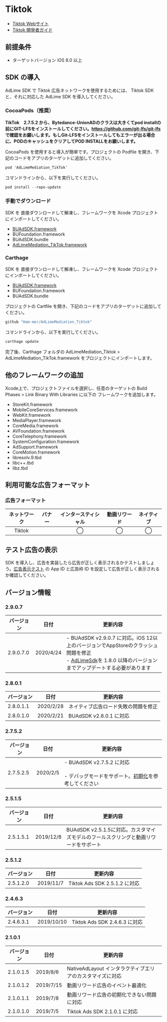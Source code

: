 # Tiktok
- [Tiktok Webサイト](https://ad.oceanengine.com/union/media/login/?from=i18n)
- [Tiktok 開発者ガイド](https://ad.oceanengine.com/union/media/union/download)

## 前提条件
- ターゲットバージョン iOS 8.0 以上

## SDK の導入
AdLime SDK で Tiktok 広告ネットワークを使用するためには、 Tiktok SDK と、それに対応した AdLime SDK を導入してください。

### CocoaPods（推奨）
**TikTok　2.7.5.2 から、Bytedance-UnionADのクラスは大きくてpod installの前にGIT-LFSをインストールしてください。https://github.com/git-lfs/git-lfs で確認をお願いします。もしGit-LFSをインストールしてもエラーが出る場合に、PODのキャッシュをクリアしてPOD INSTALLをお願いします。**

CocoaPods を使用すると導入が簡単です。プロジェクトの Podfile を開き、下記のコードをアプリのターゲットに追加してください。
```objectivec
pod 'AdLimeMediation_TikTok'
```

コマンドラインから、以下を実行してください。
```objectivec
pod install --repo-update
```

### 手動でダウンロード
SDK を 直接ダウンロードして解凍し、フレームワークを Xcode プロジェクトにインポートしてください。
- [BUAdSDK.framework](https://github.com/Ham-mer/AdLime-iOS-Pub/raw/master/DownloadZip/Networks/BUAdSDK/BUAdSDK_2.9.0.7.zip)
- BUFoundation.framework
- BUAdSDK.bundle
- [AdLimeMediation_TikTok.framework](https://github.com/Ham-mer/AdLime-iOS-Pub/raw/master/DownloadZip/AdLimeMediation_TikTok/2.9.0.7.0.zip)

### Carthage
SDK を 直接ダウンロードして解凍し、フレームワークを Xcode プロジェクトにインポートしてください。
- [BUAdSDK.framework](https://github.com/Ham-mer/AdLime-iOS-Pub/raw/master/DownloadZip/Networks/BUAdSDK/BUAdSDK_2.9.0.7.zip)
- BUFoundation.framework
- BUAdSDK.bundle

プロジェクトの Cartfile を開き、下記のコードをアプリのターゲットに追加してください。
```objectivec
github "Ham-mer/AdLimeMediation_Tiktok"
```

コマンドラインから、以下を実行してください。
```objectivec
carthage update
```

完了後、Carthage フォルダの AdLimeMediation_Tiktok > AdLimeMediation_TikTok.framework をプロジェクトにインポートします。

## 他のフレームワークの追加
Xcode上で、プロジェクトファイルを選択し、任意のターゲットの Build Phases > Link Binary With Libraries に以下の フレームワークを追加します。

- StoreKit.framework
- MobileCoreServices.framework
- WebKit.framework
- MediaPlayer.framework
- CoreMedia.framework
- AVFoundation.framework
- CoreTelephony.framework
- SystemConfiguration.framework
- AdSupport.framework
- CoreMotion.framework
- libresolv.9.tbd
- libc++.tbd
- libz.tbd

## 利用可能な広告フォーマット

### 広告フォーマット
|ネットワーク|バナー   |インタースティシャル        |動画リワード |ネイティブ |
|:-----:|:----:|:----------:|:------:|:----:|
|Tiktok |      | ◯          |◯       |◯     |

## テスト広告の表示
SDK を導入し、広告を実装したら広告が正しく表示されるかテストしましょう。[広告表示テスト](./test.md#TikTok) の App ID と広告枠 ID を設定して広告が正しく表示されるか確認してください。

## バージョン情報

### 2.9.0.7
| バージョン        | 日付       | 更新内容                           |
|-----------------|------------|----------------------------------|
| 2.9.0.7.0       | 2020/4/24  | - BUAdSDK v2.9.0.7 に対応。iOS 12以上のバージョンでAppStoreのクラッシュ問題を修正<br>- [AdLimeSdk](./init.md)を 1.8.0 以降のバージョンまでアップデートする必要があります|

### 2.8.0.1
| バージョン        | 日付       | 更新内容                           |
|-----------------|------------|----------------------------------|
| 2.8.0.1.1       | 2020/2/28   | ネイティブ広告ロード失敗の問題を修正|
| 2.8.0.1.0       | 2020/2/21   | BUAdSDK v2.8.0.1 に対応|

### 2.7.5.2
| バージョン        | 日付       | 更新内容                           |
|-----------------|------------|----------------------------------|
| 2.7.5.2.5       | 2020/2/5    | - BUAdSDK v2.7.5.2 に対応<br><br>- デバッグモードをサポート。[初期化](./init.md)を参考してください|

### 2.5.1.5
| バージョン        | 日付       | 更新内容                           |
|-----------------|------------|----------------------------------|
| 2.5.1.5.1       | 2019/12/8   | BUAdSDK v2.5.1.5に対応。カスタマイズモデルのフールスクリングと動画リワードをサポート|

### 2.5.1.2
| バージョン        | 日付       | 更新内容                           |
|-----------------|------------|----------------------------------|
| 2.5.1.2.0       | 2019/11/7   | Tiktok Ads SDK 2.5.1.2 に対応|

### 2.4.6.3
| バージョン        | 日付       | 更新内容                           |
|-----------------|------------|----------------------------------|
| 2.4.6.3.1       | 2019/10/10  | Tiktok Ads SDK 2.4.6.3 に対応|

### 2.1.0.1
| バージョン        | 日付       | 更新内容                           |
|-----------------|------------|----------------------------------|
| 2.1.0.1.5       | 2019/8/6    | NativeAdLayout インタラクティブエリアのカスタマイズに対応|
| 2.1.0.1.2       | 2019/7/15   | 動画リワード広告のイベント最適化             |
| 2.1.0.1.1       | 2019/7/8    | 動画リワード広告の初期化できない問題に対応 |
| 2.1.0.1.0       | 2019/7/5    | Tiktok Ads SDK 2.1.0.1 に対応|
